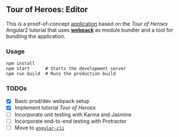 Tour of Heroes: Editor
----------------------

This is a proof-of-concept [application](https://angular.io/docs/ts/latest/tutorial) based on the _Tour of Heroes_ Angular2 tutorial that uses [**webpack**](https://webpack.github.io) as module bundler and a tool for bundling the application.

### Usage

```
npm install
npm start      # Starts the development server
npm run build  # Runs the production build
```

### TODOs

- [x] Basic prod/dev webpack setup
- [x] Implement tutorial _Tour of Heroes_
- [ ] Incorporate unit testing with Karma and Jasmine
- [ ] Incorporate end-to-end testing with Protractor
- [ ] Move to [`angular-cli`](https://github.com/angular/angular-cli)
